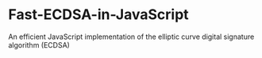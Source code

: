 Fast-ECDSA-in-JavaScript
========================

An efficient JavaScript implementation of the elliptic curve digital signature algorithm (ECDSA) 
